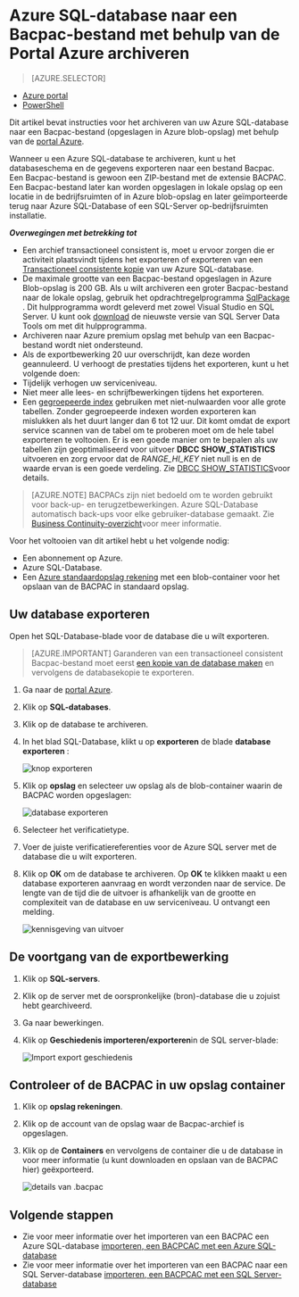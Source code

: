 <properties
    pageTitle="Azure SQL-database naar een Bacpac-bestand met behulp van de Portal Azure archiveren"
    description="Azure SQL-database naar een Bacpac-bestand met behulp van de Portal Azure archiveren"
    services="sql-database"
    documentationCenter=""
    authors="stevestein"
    manager="jhubbard"
    editor=""/>

<tags
    ms.service="sql-database"
    ms.devlang="NA"
    ms.date="08/15/2016"
    ms.author="sstein"
    ms.workload="data-management"
    ms.topic="article"
    ms.tgt_pltfrm="NA"/>


# <a name="archive-an-azure-sql-database-to-a-bacpac-file-using-the-azure-portal"></a>Azure SQL-database naar een Bacpac-bestand met behulp van de Portal Azure archiveren

> [AZURE.SELECTOR]
- [Azure portal](sql-database-export.md)
- [PowerShell](sql-database-export-powershell.md)

Dit artikel bevat instructies voor het archiveren van uw Azure SQL-database naar een Bacpac-bestand (opgeslagen in Azure blob-opslag) met behulp van de [portal Azure](https://portal.azure.com).

Wanneer u een Azure SQL-database te archiveren, kunt u het databaseschema en de gegevens exporteren naar een bestand Bacpac. Een Bacpac-bestand is gewoon een ZIP-bestand met de extensie BACPAC. Een Bacpac-bestand later kan worden opgeslagen in lokale opslag op een locatie in de bedrijfsruimten of in Azure blob-opslag en later geïmporteerde terug naar Azure SQL-Database of een SQL-Server op-bedrijfsruimten installatie. 

***Overwegingen met betrekking tot***

- Een archief transactioneel consistent is, moet u ervoor zorgen die er activiteit plaatsvindt tijdens het exporteren of exporteren van een [Transactioneel consistente kopie](sql-database-copy.md) van uw Azure SQL-database.
- De maximale grootte van een Bacpac-bestand opgeslagen in Azure Blob-opslag is 200 GB. Als u wilt archiveren een groter Bacpac-bestand naar de lokale opslag, gebruik het opdrachtregelprogramma [SqlPackage](https://msdn.microsoft.com/library/hh550080.aspx) . Dit hulpprogramma wordt geleverd met zowel Visual Studio en SQL Server. U kunt ook [download](https://msdn.microsoft.com/library/mt204009.aspx) de nieuwste versie van SQL Server Data Tools om met dit hulpprogramma.
- Archiveren naar Azure premium opslag met behulp van een Bacpac-bestand wordt niet ondersteund.
- Als de exportbewerking 20 uur overschrijdt, kan deze worden geannuleerd. U verhoogt de prestaties tijdens het exporteren, kunt u het volgende doen:
 - Tijdelijk verhogen uw serviceniveau.
 - Niet meer alle lees- en schrijfbewerkingen tijdens het exporteren.
 - Een [gegroepeerde index](https://msdn.microsoft.com/library/ms190457.aspx) gebruiken met niet-nulwaarden voor alle grote tabellen. Zonder gegroepeerde indexen worden exporteren kan mislukken als het duurt langer dan 6 tot 12 uur. Dit komt omdat de export service scannen van de tabel om te proberen moet om de hele tabel exporteren te voltooien. Er is een goede manier om te bepalen als uw tabellen zijn geoptimaliseerd voor uitvoer **DBCC SHOW_STATISTICS** uitvoeren en zorg ervoor dat de *RANGE_HI_KEY* niet null is en de waarde ervan is een goede verdeling. Zie [DBCC SHOW_STATISTICS](https://msdn.microsoft.com/library/ms174384.aspx)voor details.


> [AZURE.NOTE] BACPACs zijn niet bedoeld om te worden gebruikt voor back-up- en terugzetbewerkingen. Azure SQL-Database automatisch back-ups voor elke gebruiker-database gemaakt. Zie [Business Continuity-overzicht](sql-database-business-continuity.md)voor meer informatie.

Voor het voltooien van dit artikel hebt u het volgende nodig:

- Een abonnement op Azure.
- Azure SQL-Database. 
- Een [Azure standaardopslag rekening](../storage/storage-create-storage-account.md) met een blob-container voor het opslaan van de BACPAC in standaard opslag.

## <a name="export-your-database"></a>Uw database exporteren

Open het SQL-Database-blade voor de database die u wilt exporteren.

> [AZURE.IMPORTANT] Garanderen van een transactioneel consistent Bacpac-bestand moet eerst [een kopie van de database maken](sql-database-copy.md) en vervolgens de databasekopie te exporteren. 

1.  Ga naar de [portal Azure](https://portal.azure.com).
2.  Klik op **SQL-databases**.
3.  Klik op de database te archiveren.
4.  In het blad SQL-Database, klikt u op **exporteren** de blade **database exporteren** :

    ![knop exporteren][1]

5.  Klik op **opslag** en selecteer uw opslag als de blob-container waarin de BACPAC worden opgeslagen:

    ![database exporteren][2]

6. Selecteer het verificatietype. 
7.  Voer de juiste verificatiereferenties voor de Azure SQL server met de database die u wilt exporteren.
8.  Klik op **OK** om de database te archiveren. Op **OK** te klikken maakt u een database exporteren aanvraag en wordt verzonden naar de service. De lengte van de tijd die de uitvoer is afhankelijk van de grootte en complexiteit van de database en uw serviceniveau. U ontvangt een melding.

    ![kennisgeving van uitvoer][3]

## <a name="monitor-the-progress-of-the-export-operation"></a>De voortgang van de exportbewerking

1.  Klik op **SQL-servers**.
2.  Klik op de server met de oorspronkelijke (bron)-database die u zojuist hebt gearchiveerd.
3.  Ga naar bewerkingen.
4.  Klik op **Geschiedenis importeren/exporteren**in de SQL server-blade:

    ![Import export geschiedenis][4]

## <a name="verify-the-bacpac-is-in-your-storage-container"></a>Controleer of de BACPAC in uw opslag container

1.  Klik op **opslag rekeningen**.
2.  Klik op de account van de opslag waar de Bacpac-archief is opgeslagen.
3.  Klik op de **Containers** en vervolgens de container die u de database in voor meer informatie (u kunt downloaden en opslaan van de BACPAC hier) geëxporteerd.

    ![details van .bacpac][5]  

## <a name="next-steps"></a>Volgende stappen

- Zie voor meer informatie over het importeren van een BACPAC een Azure SQL-database [importeren, een BACPCAC met een Azure SQL-database](sql-database-import.md)
- Zie voor meer informatie over het importeren van een BACPAC naar een SQL Server-database [importeren, een BACPCAC met een SQL Server-database](https://msdn.microsoft.com/library/hh710052.aspx)



<!--Image references-->
[1]: ./media/sql-database-export/export.png
[2]: ./media/sql-database-export/export-blade.png
[3]: ./media/sql-database-export/export-notification.png
[4]: ./media/sql-database-export/export-history.png
[5]: ./media/sql-database-export/bacpac-archive.png

